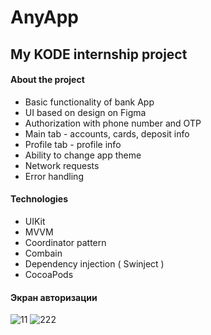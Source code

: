 # AnyApp 
## My KODE internship project 

#### About the project 
* Basic functionality of bank App
* UI based on design on Figma
* Authorization with phone number and OTP
* Main tab - accounts, cards, deposit info
* Profile tab - profile info
* Ability to change app theme 
* Network requests
* Error handling

#### Technologies
* UIKit
* MVVM
* Coordinator pattern
* Combain
* Dependency injection ( Swinject ) 
* CocoaPods

#### Экран авторизации
![11](https://s560vla.storage.yandex.net/rdisk/10ca2eefd9b1865e228467b760af6dd4a5a7fd4e0bae0efd4bbe0361ada0386f/667759e3/_6Q8RJTCXKo_UEvCUR9JNPu0sdxjwgAUuQ4W5MqvctC41tECtI9Ve86ylDFrpUSq8DeVlvASZ7nCcvwEKibQgQ==?uid=1585565283&filename=Simulator%20Screenshot%20-%2013%20-%202024-06-22%20at%2020.53.16.png&disposition=inline&hash=&limit=0&content_type=image%2Fpng&owner_uid=1585565283&fsize=95770&hid=f6bc78e881c7ecbb5c2f3645add25f45&media_type=image&tknv=v2&etag=42c6c46cc02df581fc431fc09474fa5b&ts=61b82a74ffec0&s=89f7a02ac0fe3e8a18385962dd9a93f30f088de9b8f091adcfc0c2c83a063152&pb=U2FsdGVkX1-61DpfRMB-fSo_I_z0a0BuR-LfSAvDgn6Q0KKHPo4L4UVeQX2axJIpRsZwrw1j7OT6MZvI7pkJqDohIP8jszMDJqkQ63-Sc14)  ![222](https://s72vlx.storage.yandex.net/rdisk/c9d16b27df43d0cb9a71070327fe0c4f397150b9fde91d37ba0df3ed3ef1e47a/66775a0e/_6Q8RJTCXKo_UEvCUR9JNI5IbqYSb52Arr1UKp1ssF3BCL8rI7xqX6V5ubKyIS1PWDupRyt7woC2YBaj6jsWig==?uid=1585565283&filename=Simulator%20Screenshot%20-%2013%20-%202024-06-22%20at%2020.59.17.png&disposition=inline&hash=&limit=0&content_type=image%2Fpng&owner_uid=1585565283&fsize=37228&hid=aea2d3ca3a1d7f5df88c01ec58af9c91&media_type=image&tknv=v2&etag=729d5bc3c6b626eaa2887888d128fc45&ts=61b82a9e01f80&s=642a0facc6678a0991de8c8419e723470da5a4bc773bd6ef65fc01e830eff530&pb=U2FsdGVkX194vSb1MhKXBsqhL0asFaZQeaM3-E3BeD_iw7JLYEZbrfuYPO6YAXBNBul60KvrVoo3Dg3FGG9kL8nfwr16I1GlEPaYxphJPfc)


